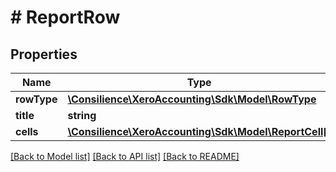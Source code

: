 # # ReportRow

## Properties

Name | Type | Description | Notes
------------ | ------------- | ------------- | -------------
**rowType** | [**\Consilience\XeroAccounting\Sdk\Model\RowType**](RowType.md) |  | [optional] 
**title** | **string** |  | [optional] 
**cells** | [**\Consilience\XeroAccounting\Sdk\Model\ReportCell[]**](ReportCell.md) |  | [optional] 

[[Back to Model list]](../../README.md#documentation-for-models) [[Back to API list]](../../README.md#documentation-for-api-endpoints) [[Back to README]](../../README.md)


